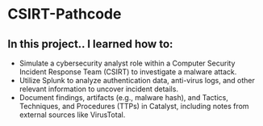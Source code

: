 # CSIRT-Pathcode

## In this project.. I learned how to:
- Simulate a cybersecurity analyst role within a Computer Security Incident Response Team (CSIRT) to investigate a malware attack.
- Utilize Splunk to analyze authentication data, anti-virus logs, and other relevant information to uncover incident details.
- Document findings, artifacts (e.g., malware hash), and Tactics, Techniques, and Procedures (TTPs) in Catalyst, including notes from external sources like VirusTotal.
